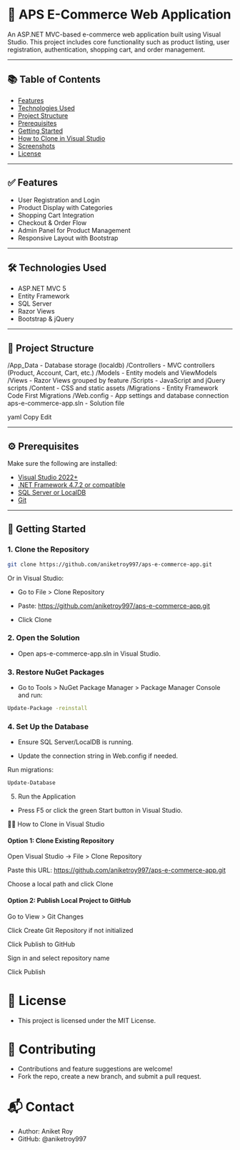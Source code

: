 # 🛒 APS E-Commerce Web Application

An ASP.NET MVC-based e-commerce web application built using Visual Studio. This project includes core functionality such as product listing, user registration, authentication, shopping cart, and order management.

---

## 📚 Table of Contents

- [Features](#features)
- [Technologies Used](#technologies-used)
- [Project Structure](#project-structure)
- [Prerequisites](#prerequisites)
- [Getting Started](#getting-started)
- [How to Clone in Visual Studio](#how-to-clone-in-visual-studio)
- [Screenshots](#screenshots)
- [License](#license)

---

## ✅ Features

- User Registration and Login
- Product Display with Categories
- Shopping Cart Integration
- Checkout & Order Flow
- Admin Panel for Product Management
- Responsive Layout with Bootstrap

---

## 🛠 Technologies Used

- ASP.NET MVC 5
- Entity Framework
- SQL Server
- Razor Views
- Bootstrap & jQuery

---

## 📁 Project Structure

/App_Data - Database storage (localdb) /Controllers - MVC controllers (Product, Account, Cart, etc.) /Models - Entity models and ViewModels /Views - Razor Views grouped by feature /Scripts - JavaScript and jQuery scripts /Content - CSS and static assets /Migrations - Entity Framework Code First Migrations /Web.config - App settings and database connection aps-e-commerce-app.sln - Solution file

yaml
Copy
Edit

---

## ⚙️ Prerequisites

Make sure the following are installed:

- [Visual Studio 2022+](https://visualstudio.microsoft.com/)
- [.NET Framework 4.7.2 or compatible](https://dotnet.microsoft.com/)
- [SQL Server or LocalDB](https://learn.microsoft.com/en-us/sql/database-engine/configure-windows/sql-server-2019-express-localdb)
- [Git](https://git-scm.com/)

---

## 🚀 Getting Started

### 1. Clone the Repository

```bash
git clone https://github.com/aniketroy997/aps-e-commerce-app.git
```
Or in Visual Studio:

- Go to File > Clone Repository

- Paste: https://github.com/aniketroy997/aps-e-commerce-app.git

- Click Clone

### 2. Open the Solution
- Open aps-e-commerce-app.sln in Visual Studio.

### 3. Restore NuGet Packages
- Go to Tools > NuGet Package Manager > Package Manager Console and run:
```bash
Update-Package -reinstall
```
### 4. Set Up the Database

- Ensure SQL Server/LocalDB is running.

- Update the connection string in Web.config if needed.

Run migrations:
```bash
Update-Database
```
5. Run the Application
- Press F5 or click the green Start button in Visual Studio.

🧑‍💻 How to Clone in Visual Studio
#### Option 1: Clone Existing Repository

Open Visual Studio → File > Clone Repository

Paste this URL: https://github.com/aniketroy997/aps-e-commerce-app.git

Choose a local path and click Clone

#### Option 2: Publish Local Project to GitHub

Go to View > Git Changes

Click Create Git Repository if not initialized

Click Publish to GitHub

Sign in and select repository name

Click Publish

# 📄 License
- This project is licensed under the MIT License.

# 🤝 Contributing
- Contributions and feature suggestions are welcome!
- Fork the repo, create a new branch, and submit a pull request.

# 📬 Contact
- Author: Aniket Roy
- GitHub: @aniketroy997

